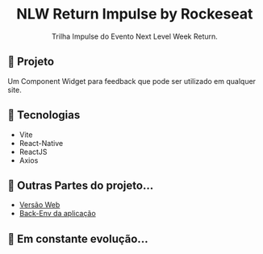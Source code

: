 <h1 align="center">
	NLW Return Impulse by Rockeseat
</h1>

<p align="center">Trilha Impulse do Evento Next Level Week Return.</p>


## 🚀 Projeto

Um Component Widget para feedback que pode ser utilizado em qualquer site.

## 🔧 Tecnologias

- Vite
- React-Native
- ReactJS
- Axios

## 🧵 Outras Partes do projeto...
- <a href="https://github.com/MuriloMorandi/nlw-return-impulse-web">Versão Web</a>
- <a href="https://github.com/MuriloMorandi/nlw-return-impulse-server"> Back-Env da aplicação</a>  

## 🚀 **Em constante evolução...**
